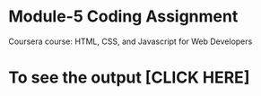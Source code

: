 
# Module-5 Coding Assignment

Coursera course: HTML, CSS, and Javascript for Web Developers

# To see the output [CLICK HERE]
